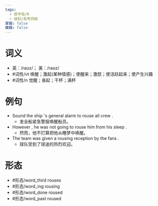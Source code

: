 ```yaml
---
tags:
  - 首字母/R
  - 级别/高考四级
掌握: false
模糊: false
---
```

# 词义
- 英：/raʊz/； 美：/raʊz/
- #词性/vt  唤醒；激起(某种情感)；使醒来；激怒；使活跃起来；使产生兴趣
- #词性/n  觉醒；奋起；干杯；满杯
# 例句
- Sound the ship 's general alarm to rouse all crew .
	- 发全船紧急警报唤醒船员。
- However , he was not going to rouse him from his sleep .
	- 然而，他不打算把他从睡梦中唤醒。
- The team was given a rousing reception by the fans .
	- 球队受到了球迷的热烈欢迎。
# 形态
- #形态/word_third rouses
- #形态/word_ing rousing
- #形态/word_done roused
- #形态/word_past roused
